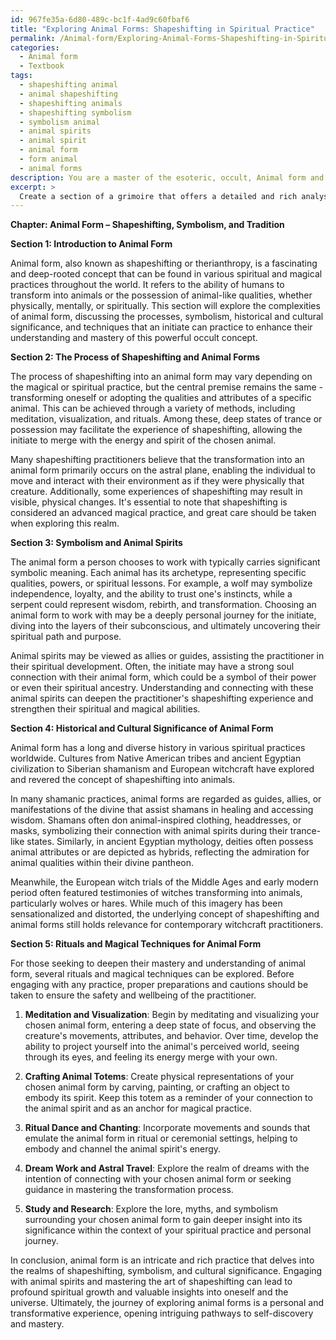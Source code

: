 ```yaml
---
id: 967fe35a-6d80-489c-bc1f-4ad9c60fbaf6
title: "Exploring Animal Forms: Shapeshifting in Spiritual Practice"
permalink: /Animal-form/Exploring-Animal-Forms-Shapeshifting-in-Spiritual-Practice/
categories:
  - Animal form
  - Textbook
tags:
  - shapeshifting animal
  - animal shapeshifting
  - shapeshifting animals
  - shapeshifting symbolism
  - symbolism animal
  - animal spirits
  - animal spirit
  - animal form
  - form animal
  - animal forms
description: You are a master of the esoteric, occult, Animal form and education, you have written many textbooks on the subject in ways that provide students with rich and deep understanding of the subject. You are being asked to write textbook-like sections on a topic and you do it with full context, explainability, and reliability in accuracy to the true facts of the topic at hand, in a textbook style that a student would easily be able to learn from, in a rich, engaging, and contextual way. Always include relevant context (such as formulas and history), related concepts, and in a way that someone can gain deep insights from.
excerpt: > 
  Create a section of a grimoire that offers a detailed and rich analysis of the occult topic, Animal form. Include insights into the process of shapeshifting into various animal forms, the symbolic meanings associated with different animal spirits, the historical and cultural significance of animal forms in various spiritual practices, and any magical techniques or rituals that an initiate can practice to deepen their understanding and mastery of Animal form.
---
```

**Chapter: Animal Form – Shapeshifting, Symbolism, and Tradition**

**Section 1: Introduction to Animal Form**

Animal form, also known as shapeshifting or therianthropy, is a fascinating and deep-rooted concept that can be found in various spiritual and magical practices throughout the world. It refers to the ability of humans to transform into animals or the possession of animal-like qualities, whether physically, mentally, or spiritually. This section will explore the complexities of animal form, discussing the processes, symbolism, historical and cultural significance, and techniques that an initiate can practice to enhance their understanding and mastery of this powerful occult concept. 

**Section 2: The Process of Shapeshifting and Animal Forms**

The process of shapeshifting into an animal form may vary depending on the magical or spiritual practice, but the central premise remains the same - transforming oneself or adopting the qualities and attributes of a specific animal. This can be achieved through a variety of methods, including meditation, visualization, and rituals. Among these, deep states of trance or possession may facilitate the experience of shapeshifting, allowing the initiate to merge with the energy and spirit of the chosen animal.

Many shapeshifting practitioners believe that the transformation into an animal form primarily occurs on the astral plane, enabling the individual to move and interact with their environment as if they were physically that creature. Additionally, some experiences of shapeshifting may result in visible, physical changes. It's essential to note that shapeshifting is considered an advanced magical practice, and great care should be taken when exploring this realm.

**Section 3: Symbolism and Animal Spirits**

The animal form a person chooses to work with typically carries significant symbolic meaning. Each animal has its archetype, representing specific qualities, powers, or spiritual lessons. For example, a wolf may symbolize independence, loyalty, and the ability to trust one's instincts, while a serpent could represent wisdom, rebirth, and transformation. Choosing an animal form to work with may be a deeply personal journey for the initiate, diving into the layers of their subconscious, and ultimately uncovering their spiritual path and purpose.

Animal spirits may be viewed as allies or guides, assisting the practitioner in their spiritual development. Often, the initiate may have a strong soul connection with their animal form, which could be a symbol of their power or even their spiritual ancestry. Understanding and connecting with these animal spirits can deepen the practitioner's shapeshifting experience and strengthen their spiritual and magical abilities.

**Section 4: Historical and Cultural Significance of Animal Form**

Animal form has a long and diverse history in various spiritual practices worldwide. Cultures from Native American tribes and ancient Egyptian civilization to Siberian shamanism and European witchcraft have explored and revered the concept of shapeshifting into animals.

In many shamanic practices, animal forms are regarded as guides, allies, or manifestations of the divine that assist shamans in healing and accessing wisdom. Shamans often don animal-inspired clothing, headdresses, or masks, symbolizing their connection with animal spirits during their trance-like states. Similarly, in ancient Egyptian mythology, deities often possess animal attributes or are depicted as hybrids, reflecting the admiration for animal qualities within their divine pantheon.

Meanwhile, the European witch trials of the Middle Ages and early modern period often featured testimonies of witches transforming into animals, particularly wolves or hares. While much of this imagery has been sensationalized and distorted, the underlying concept of shapeshifting and animal forms still holds relevance for contemporary witchcraft practitioners.

**Section 5: Rituals and Magical Techniques for Animal Form**

For those seeking to deepen their mastery and understanding of animal form, several rituals and magical techniques can be explored. Before engaging with any practice, proper preparations and cautions should be taken to ensure the safety and wellbeing of the practitioner.

1. ****Meditation and Visualization****: Begin by meditating and visualizing your chosen animal form, entering a deep state of focus, and observing the creature's movements, attributes, and behavior. Over time, develop the ability to project yourself into the animal's perceived world, seeing through its eyes, and feeling its energy merge with your own.

2. ****Crafting Animal Totems****: Create physical representations of your chosen animal form by carving, painting, or crafting an object to embody its spirit. Keep this totem as a reminder of your connection to the animal spirit and as an anchor for magical practice.

3. ****Ritual Dance and Chanting****: Incorporate movements and sounds that emulate the animal form in ritual or ceremonial settings, helping to embody and channel the animal spirit's energy.

4. ****Dream Work and Astral Travel****: Explore the realm of dreams with the intention of connecting with your chosen animal form or seeking guidance in mastering the transformation process.

5. ****Study and Research****: Explore the lore, myths, and symbolism surrounding your chosen animal form to gain deeper insight into its significance within the context of your spiritual practice and personal journey. 

In conclusion, animal form is an intricate and rich practice that delves into the realms of shapeshifting, symbolism, and cultural significance. Engaging with animal spirits and mastering the art of shapeshifting can lead to profound spiritual growth and valuable insights into oneself and the universe. Ultimately, the journey of exploring animal forms is a personal and transformative experience, opening intriguing pathways to self-discovery and mastery.
